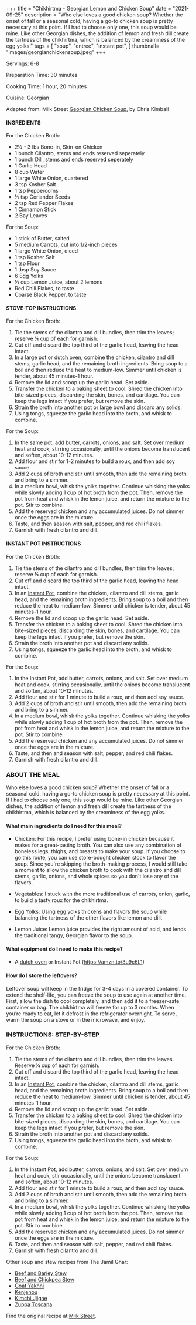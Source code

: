 +++
title = "Chikhirtma - Georgian Lemon and Chicken Soup"
date = "2021-09-25"
description = "Who else loves a good chicken soup? Whether the onset of fall or a seasonal cold, having a go-to chicken soup is pretty necessary at this point. If I had to choose only one, this soup would be mine. Like other Georgian dishes, the addition of lemon and fresh dill create the tartness of the chikhirtma, which is balanced by the creaminess of the egg yolks."
tags = [
    "soup",
    "entree",
    "instant pot",
]
thumbnail= "images/georgianchickensoup.jpeg"
+++

Servings: 6-8 <!--more-->

Preparation Time: 30 minutes 

Cooking Time: 1 hour, 20 minutes

Cuisine: Georgian

Adapted from: Milk Street [Georgian Chicken Soup](https://wskg.org/episodes/milk-street-suppers-ep-106/), by Chris Kimball

#### INGREDIENTS 

For the Chicken Broth: 

* 2½ - 3 lbs Bone-in, Skin-on Chicken 
* 1 bunch Cilantro, stems and ends reserved seperately
* 1 bunch Dill, stems and ends reserved seperately
* 1 Garlic Head 
* 8 cup Water 
* 1 large White Onion, quartered 
* 3 tsp Kosher Salt 
* 1 tsp Peppercorns 
* ½ tsp Coriander Seeds 
* 2 tsp Red Pepper Flakes 
* 1 Cinnamon Stick 
* 2 Bay Leaves 

For the Soup: 

* 1 stick of Butter, salted 
* 5 medium Carrots, cut into 1/2-inch pieces
* 1 large White Onion, diced 
* 1 tsp Kosher Salt  
* 1 tsp Flour 
* 1 tbsp Soy Sauce
* 6 Egg Yolks 
* ½ cup Lemon Juice, about 2 lemons
* Red Chili Flakes, to taste
* Coarse Black Pepper, to taste

#### STOVE-TOP INSTRUCTIONS 

For the Chicken Broth: 

1. Tie the stems of the cilantro and dill bundles, then trim the leaves; reserve ¼ cup of each for garnish. 
2. Cut off and discard the top third of the garlic head, leaving the head intact. 
3. In a large pot or [dutch oven](https://amzn.to/3o7zDem), combine the chicken, cilantro and dill stems, garlic head, and the remaining broth ingredients. Bring soup to a boil and then reduce the heat to medium-low. Simmer until chicken is tender, about 45 minutes-1 hour.
4. Remove the lid and scoop up the garlic head. Set aside. 
5. Transfer the chicken to a baking sheet to cool. Shred the chicken into bite-sized pieces, discarding the skin, bones, and cartilage. You can keep the legs intact if you prefer, but remove the skin. 
6. Strain the broth into another pot or large bowl and discard any solids. 
7. Using tongs, squeeze the garlic head into the broth, and whisk to combine. 

For the Soup: 

1. In the same pot, add butter, carrots, onions, and salt. Set over medium heat and cook, stirring occasionally, until the onions become translucent and soften, about 10-12 minutes. 
2. Add flour and stir for 1-2 minutes to build a roux, and then add soy sauce. 
3. Add 2 cups of broth and stir until smooth, then add the remaining broth and bring to a simmer. 
4. In a medium bowl, whisk the yolks together. Continue whisking the yolks while slowly adding 1 cup of hot broth from the pot. Then, remove the pot from heat and whisk in the lemon juice, and return the mixture to the pot. Stir to combine.
5. Add the reserved chicken and any accumulated juices. Do not simmer once the eggs are in the mixture. 
6. Taste, and then season with salt, pepper, and red chili flakes.
7. Garnish with fresh cilantro and dill.  

#### INSTANT POT INSTRUCTIONS

For the Chicken Broth: 

1. Tie the stems of the cilantro and dill bundles, then trim the leaves; reserve ¼ cup of each for garnish. 
2. Cut off and discard the top third of the garlic head, leaving the head intact. 
3. In an [Instant Pot](https://amzn.to/3u9c6L1), combine the chicken, cilantro and dill stems, garlic head, and the remaining broth ingredients. Bring soup to a boil and then reduce the heat to medium-low. Simmer until chicken is tender, about 45 minutes-1 hour.
4. Remove the lid and scoop up the garlic head. Set aside. 
5. Transfer the chicken to a baking sheet to cool. Shred the chicken into bite-sized pieces, discarding the skin, bones, and cartilage. You can keep the legs intact if you prefer, but remove the skin. 
6. Strain the broth into another pot and discard any solids. 
7. Using tongs, squeeze the garlic head into the broth, and whisk to combine.  

For the Soup: 

1. In the Instant Pot, add butter, carrots, onions, and salt. Set over medium heat and cook, stirring occasionally, until the onions become translucent and soften, about 10-12 minutes.
2. Add flour and stir for 1 minute to build a roux, and then add soy sauce.  
3. Add 2 cups of broth and stir until smooth, then add the remaining broth and bring to a simmer. 
4. In a medium bowl, whisk the yolks together. Continue whisking the yolks while slowly adding 1 cup of hot broth from the pot. Then, remove the pot from heat and whisk in the lemon juice, and return the mixture to the pot. Stir to combine.
5. Add the reserved chicken and any accumulated juices. Do not simmer once the eggs are in the mixture. 
6. Taste, and then and season with salt, pepper, and red chili flakes.
7. Garnish with fresh cilantro and dill. 

### ABOUT THE MEAL

Who else loves a good chicken soup? Whether the onset of fall or a seasonal cold, having a go-to chicken soup is pretty necessary at this point. If I had to choose only one, this soup would be mine. Like other Georgian dishes, the addition of lemon and fresh dill create the tartness of the chikhirtma, which is balanced by the creaminess of the egg yolks.

#### What main ingredients do I need for this meal?

* Chicken: For this recipe, I prefer using bone-in chicken because it makes for a great-tasting broth. You can also use any combination of boneless legs, thighs, and breasts to make your soup.  If you choose to go this route, you can use store-bought chicken stock to flavor the soup. Since you're skipping the broth-making process, I would still take a moment to allow the chicken broth to cook with the cilantro and dill stems, garlic, onions, and whole spices so you don't lose any of the flavors. 

* Vegetables: I stuck with the more traditional use of carrots, onion, garlic, to build a tasty roux for the chikhirtma.  

* Egg Yolks: Using egg yolks thickens and flavors the soup while balancing the tartness of the other flavors like lemon and dill. 

* Lemon Juice: Lemon juice provides the right amount of acid, and lends the traditional tangy, Georgian flavor to the soup. 

#### What equipment do I need to make this recipe?

* A [dutch oven](https://amzn.to/3o7zDem) or Instant Pot (https://amzn.to/3u9c6L1)

#### How do I store the leftovers?

Leftover soup will keep in the fridge for 3-4 days in a covered container. To extend the shelf-life, you can freeze the soup to use again at another time. First, allow the dish to cool completely, and then add it to a freezer-safe container or bag. The chikhirtma will freeze for up to 3 months. When you’re ready to eat, let it defrost in the refrigerator overnight. To serve, warm the soup on a stove or in the microwave, and enjoy.

### INSTRUCTIONS: STEP-BY-STEP 

For the Chicken Broth: 

1. Tie the stems of the cilantro and dill bundles, then trim the leaves. Reserve ¼ cup of each for garnish. 
2. Cut off and discard the top third of the garlic head, leaving the head intact. 
3. In an [Instant Pot](https://amzn.to/3u9c6L1), combine the chicken, cilantro and dill stems, garlic head, and the remaining broth ingredients. Bring soup to a boil and then reduce the heat to medium-low. Simmer until chicken is tender, about 45 minutes-1 hour.
4. Remove the lid and scoop up the garlic head. Set aside. 
5. Transfer the chicken to a baking sheet to cool. Shred the chicken into bite-sized pieces, discarding the skin, bones, and cartilage. You can keep the legs intact if you prefer, but remove the skin. 
6. Strain the broth into another pot and discard any solids. 
7. Using tongs, squeeze the garlic head into the broth, and whisk to combine.  

For the Soup: 

1. In the Instant Pot, add butter, carrots, onions, and salt. Set over medium heat and cook, stir occasionally, until the onions become translucent and soften, about 10-12 minutes.
2. Add flour and stir for 1 minute to build a roux, and then add soy sauce.  
3. Add 2 cups of broth and stir until smooth, then add the remaining broth and bring to a simmer. 
4. In a medium bowl, whisk the yolks together. Continue whisking the yolks while slowly adding 1 cup of hot broth from the pot. Then, remove the pot from heat and whisk in the lemon juice, and return the mixture to the pot. Stir to combine.
5. Add the reserved chicken and any accumulated juices. Do not simmer once the eggs are in the mixture. 
6. Taste, and then and season with salt, pepper, and red chili flakes.
7. Garnish with fresh cilantro and dill. 

Other soup and stew recipes from The Jamil Ghar: 
* [Beef and Barley Stew](https://www.jamilghar.com/recipe/beef_and_barley_stew/)
* [Beef and Chickpea Stew](https://www.jamilghar.com/recipe/beef_chickpea_stew/)
* [Goat Yakhni](https://www.jamilghar.com/recipe/goat_yakhni/)
* [Kenjenou](https://www.jamilghar.com/recipe/kedjenou/)
* [Kimchi Jjigae](https://www.jamilghar.com/recipe/kimchi_jigae/)
* [Zuppa Toscana](https://www.jamilghar.com/recipe/zuppa_toscana/)

Find the original recipe at [Milk Street](https://www.177milkstreet.com/recipes/georgian-chicken-soup).
